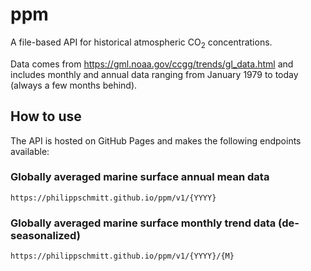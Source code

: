 # ppm
A file-based API for historical atmospheric CO<sub>2</sub> concentrations.

Data comes from https://gml.noaa.gov/ccgg/trends/gl_data.html and includes monthly and annual data ranging from January 1979 to today (always a few months behind).

## How to use
The API is hosted on GitHub Pages and makes the following endpoints available:

### Globally averaged marine surface annual mean data
`https://philippschmitt.github.io/ppm/v1/{YYYY}`

### Globally averaged marine surface monthly trend data (de-seasonalized)
`https://philippschmitt.github.io/ppm/v1/{YYYY}/{M}`
